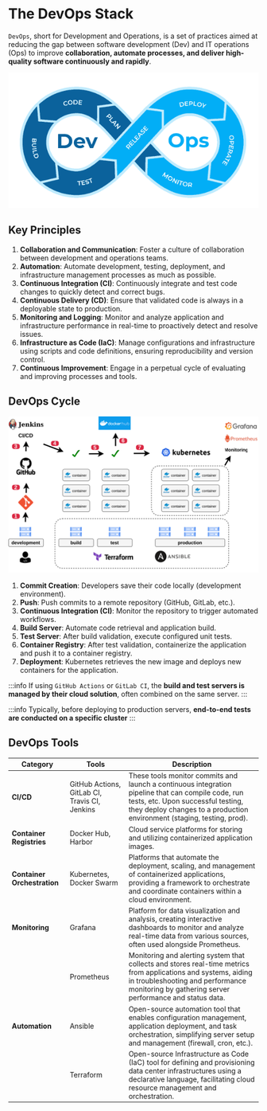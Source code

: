# The DevOps Stack

`DevOps`, short for Development and Operations, is a set of practices aimed at reducing the gap between software development (Dev) and IT operations (Ops) to improve **collaboration, automate processes, and deliver high-quality software continuously and rapidly**.

![devops](/learning/stack-devops/cycle-devops.png)

## Key Principles

1. **Collaboration and Communication**: Foster a culture of collaboration between development and operations teams.
2. **Automation**: Automate development, testing, deployment, and infrastructure management processes as much as possible.
3. **Continuous Integration (CI)**: Continuously integrate and test code changes to quickly detect and correct bugs.
4. **Continuous Delivery (CD)**: Ensure that validated code is always in a deployable state to production.
5. **Monitoring and Logging**: Monitor and analyze application and infrastructure performance in real-time to proactively detect and resolve issues.
6. **Infrastructure as Code (IaC)**: Manage configurations and infrastructure using scripts and code definitions, ensuring reproducibility and version control.
7. **Continuous Improvement**: Engage in a perpetual cycle of evaluating and improving processes and tools.

## DevOps Cycle

![stack-devops](/learning/stack-devops/stack-devops.svg)

1. **Commit Creation**: Developers save their code locally (development environment).
2. **Push**: Push commits to a remote repository (GitHub, GitLab, etc.).
3. **Continuous Integration (CI)**: Monitor the repository to trigger automated workflows.
4. **Build Server**: Automate code retrieval and application build.
5. **Test Server**: After build validation, execute configured unit tests.
6. **Container Registry**: After test validation, containerize the application and push it to a container registry.
7. **Deployment**: Kubernetes retrieves the new image and deploys new containers for the application.

:::info
If using `GitHub Actions` or `GitLab CI`, the **build and test servers is managed by their cloud solution**, often combined on the same server.
:::

:::info
Typically, before deploying to production servers, **end-to-end tests are conducted on a specific cluster**
:::

## DevOps Tools

| Category             | Tools                              | Description |
|----------------------|------------------------------------|-------------|
| **CI/CD** | GitHub Actions, GitLab CI, Travis CI, Jenkins | These tools monitor commits and launch a continuous integration pipeline that can compile code, run tests, etc. Upon successful testing, they deploy changes to a production environment (staging, testing, prod). |
| **Container Registries** | Docker Hub, Harbor | Cloud service platforms for storing and utilizing containerized application images. |
| **Container Orchestration** | Kubernetes, Docker Swarm | Platforms that automate the deployment, scaling, and management of containerized applications, providing a framework to orchestrate and coordinate containers within a cloud environment. |
| **Monitoring** | Grafana | Platform for data visualization and analysis, creating interactive dashboards to monitor and analyze real-time data from various sources, often used alongside Prometheus. |
| | Prometheus | Monitoring and alerting system that collects and stores real-time metrics from applications and systems, aiding in troubleshooting and performance monitoring by gathering server performance and status data. |
| **Automation** | Ansible | Open-source automation tool that enables configuration management, application deployment, and task orchestration, simplifying server setup and management (firewall, cron, etc.). |
| | Terraform | Open-source Infrastructure as Code (IaC) tool for defining and provisioning data center infrastructures using a declarative language, facilitating cloud resource management and orchestration. |